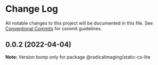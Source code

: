 # Change Log

All notable changes to this project will be documented in this file.
See [Conventional Commits](https://conventionalcommits.org) for commit guidelines.

## 0.0.2 (2022-04-04)

**Note:** Version bump only for package @radicalimaging/static-cs-lite
